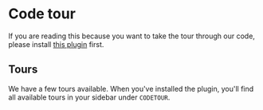 # Code tour
If you are reading this because you want to take the tour through our code, please install [this plugin](https://marketplace.visualstudio.com/items?itemName=vsls-contrib.codetour) first.

## Tours
We have a few tours available.
When you've installed the plugin, you'll find all available tours in your sidebar under `CODETOUR`.